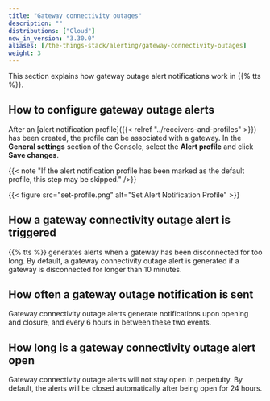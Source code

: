 ```yaml
---
title: "Gateway connectivity outages"
description: ""
distributions: ["Cloud"]
new_in_version: "3.30.0"
aliases: [/the-things-stack/alerting/gateway-connectivity-outages]
weight: 3
---
```


This section explains how gateway outage alert notifications work in {{% tts %}}.

<!--more-->

## How to configure gateway outage alerts

After an [alert notification profile]({{< relref "../receivers-and-profiles" >}}) has been created, the profile can be associated with a gateway. In the **General settings** section of the Console, select the **Alert profile** and click **Save changes**.

{{< note "If the alert notification profile has been marked as the default profile, this step may be skipped." />}}

{{< figure src="set-profile.png" alt="Set Alert Notification Profile" >}}

## How a gateway connectivity outage alert is triggered

{{% tts %}} generates alerts when a gateway has been disconnected for too long. By default, a gateway connectivity outage alert is generated if a gateway is disconnected for longer than 10 minutes.

## How often a gateway outage notification is sent

Gateway connectivity outage alerts generate notifications upon opening and closure, and every 6 hours in between these two events.

## How long is a gateway connectivity outage alert open

Gateway connectivity outage alerts will not stay open in perpetuity. By default, the alerts will be closed automatically after being open for 24 hours.
